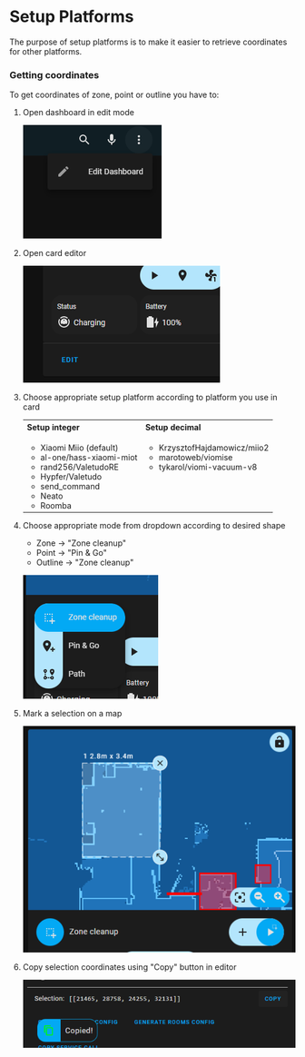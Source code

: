 # Setup Platforms

The purpose of setup platforms is to make it easier to retrieve coordinates for other platforms.

### Getting coordinates

To get coordinates of zone, point or outline you have to:
1. Open dashboard in edit mode

   ![image](media/dashboard_editor.png)
2. Open card editor

   ![image](media/card_editor.png)
3. Choose appropriate setup platform according to platform you use in card
   <table>
     <tbody>
       <tr>
         <th>Setup integer</th>
         <th>Setup decimal</th>
       </tr>
       <tr>
         <td valign="top">
           <ul>
             <li>Xiaomi Miio (default)</li>
             <li>al-one/hass-xiaomi-miot</li>
             <li>rand256/ValetudoRE</li>
             <li>Hypfer/Valetudo</li>
             <li>send_command</li>
             <li>Neato</li>
             <li>Roomba</li>
           </ul>
         </td>
         <td valign="top">
           <ul>
             <li>KrzysztofHajdamowicz/miio2</li>
             <li>marotoweb/viomise</li>
             <li>tykarol/viomi-vacuum-v8</li>
           </ul>
         </td>
       </tr>
     </tbody>
   </table>
4. Choose appropriate mode from dropdown according to desired shape
   * Zone -> "Zone cleanup"
   * Point -> "Pin & Go"
   * Outline -> "Zone cleanup"

   ![image](media/mode_picker.png)
5. Mark a selection on a map

   ![image](media/selection.png)
6. Copy selection coordinates using "Copy" button in editor

   ![image](media/copy_selection.png)
